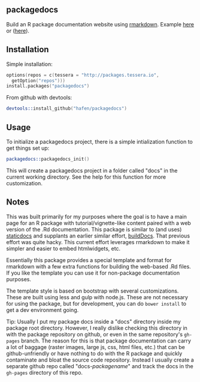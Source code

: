 packagedocs
-----------

Build an R package documentation website using [rmarkdown](http://rmarkdown.rstudio.com).  Example [here](http://hafen.github.io/rbokeh/) or ([here](http://tessera.io/docs-datadr/)).

## Installation

Simple installation:

```s
options(repos = c(tessera = "http://packages.tessera.io",
  getOption("repos")))
install.packages("packagedocs")
```

From github with devtools:

```s
devtools::install_github("hafen/packagedocs")
```

## Usage

To initialize a packagedocs project, there is a simple intialization function to get things set up:

```s
packagedocs::packagedocs_init()
```

This will create a packagedocs project in a folder called "docs" in the current working directory.  See the help for this function for more customization.

## Notes

This was built primarily for my purposes where the goal is to have a main page for an R package with tutorial/vignette-like content paired with a web version of the .Rd documentation.  This package is similar to (and uses) [staticdocs](https://github.com/hadley/staticdocs) and supplants an earlier similar effort, [buildDocs](https://github.com/hafen/buildDocs).  That previous effort was quite hacky.  This current effort leverages rmarkdown to make it simpler and easier to embed htmlwidgets, etc.

Essentially this package provides a special template and format for rmarkdown with a few extra functions for building the web-based .Rd files.  If you like the template you can use it for non-package documentation purposes.

The template style is based on bootstrap with several customizations.  These are built using less and gulp with node.js.  These are not necessary for using the package, but for development, you can do `bower install` to get a dev environment going.

Tip: Usually I put my package docs inside a "docs" directory inside my package root directory.  However, I really dislike checking this directory in with the package repository on github, or even in the same repository's `gh-pages` branch.  The reason for this is that package documentation can carry a lot of baggage (raster images, large js, css, html files, etc.) that can be github-unfriendly or have nothing to do with the R package and quickly contaminate and bloat the source code repository.  Instead I usually create a separate github repo called "docs-*packagename*" and track the docs in the `gh-pages` directory of this repo.
